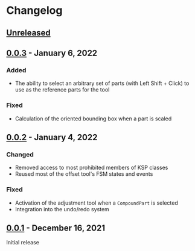 Changelog
=========

[Unreleased]
------------

[0.0.3] - January 6, 2022
-------------------------

### Added
- The ability to select an arbitrary set of parts (with Left Shift + Click) to
  use as the reference parts for the tool

### Fixed
- Calculation of the oriented bounding box when a part is scaled

[0.0.2] - January 4, 2022
-------------------------

### Changed
- Removed access to most prohibited members of KSP classes
- Reused most of the offset tool's FSM states and events

### Fixed
- Activation of the adjustment tool when a `CompoundPart` is selected
- Integration into the undo/redo system

[0.0.1] - December 16, 2021
---------------------------

Initial release

[Unreleased]: https://github.com/ktchen14/AdjustmentTool/compare/v0.0.3..master
[0.0.3]: https://github.com/ktchen14/AdjustmentTool/tree/v0.0.3
[0.0.2]: https://github.com/ktchen14/AdjustmentTool/tree/v0.0.2
[0.0.1]: https://github.com/ktchen14/AdjustmentTool/tree/v0.0.1
